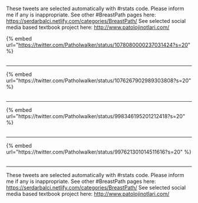 

These tweets are selected automatically with #rstats code. Please inform me if any is inappropriate.
See other #BreastPath pages here: https://serdarbalci.netlify.com/categories/BreastPath/ 
See selected social media based textbook project here: http://www.patolojinotlari.com/

{% embed url="https://twitter.com/Patholwalker/status/1078080000237031424?s=20" %}<br>
<br>
<hr>
{% embed url="https://twitter.com/Patholwalker/status/1076267902989303808?s=20" %}<br>
<br>
<hr>
{% embed url="https://twitter.com/Patholwalker/status/998346195201212418?s=20" %}<br>
<br>
<hr>
{% embed url="https://twitter.com/Patholwalker/status/997621301014511616?s=20" %}<br>
<br>
<hr>


These tweets are selected automatically with #rstats code. Please inform me if any is inappropriate.
See other #BreastPath pages here: https://serdarbalci.netlify.com/categories/BreastPath/ 
See selected social media based textbook project here: http://www.patolojinotlari.com/
